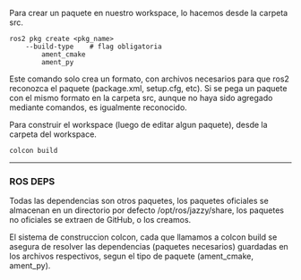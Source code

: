 Para crear un paquete en nuestro workspace, lo hacemos desde la carpeta src.

```
ros2 pkg create <pkg_name>
	--build-type    # flag obligatoria
		ament_cmake
		ament_py
```

Este comando solo crea un formato, con archivos necesarios para que ros2 reconozca el paquete (package.xml, setup.cfg, etc). Si se pega un paquete con el mismo formato en la carpeta src, aunque no haya sido agregado mediante comandos, es igualmente reconocido.

Para construir el workspace (luego de editar algun paquete), desde la carpeta del workspace.

```
colcon build
```

---
### ROS DEPS
Todas las dependencias son otros paquetes, los paquetes oficiales se almacenan en un directorio por defecto /opt/ros/jazzy/share, los paquetes no oficiales se extraen de GitHub, o los creamos.

El sistema de construccion colcon, cada que llamamos a colcon build se asegura de resolver las dependencias (paquetes necesarios) guardadas en los archivos respectivos, segun el tipo de paquete (ament_cmake, ament_py).
